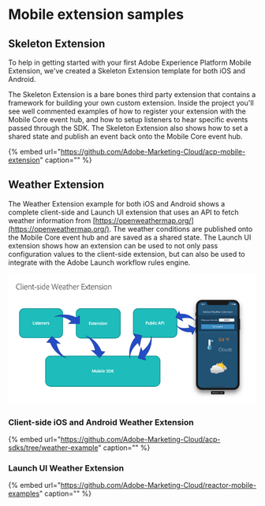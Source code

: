 # Mobile extension samples

## Skeleton Extension

To help in getting started with your first Adobe Experience Platform Mobile Extension, we've created a Skeleton Extension template for both iOS and Android.

The Skeleton Extension is a bare bones third party extension that contains a framework for building your own custom extension. Inside the project you'll see well commented examples of how to register your extension with the Mobile Core event hub, and how to setup listeners to hear specific events passed through the SDK. The Skeleton Extension also shows how to set a shared state and publish an event back onto the Mobile Core event hub.

{% embed url="https://github.com/Adobe-Marketing-Cloud/acp-mobile-extension" caption="" %}

## Weather Extension

The Weather Extension example for both iOS and Android shows a complete client-side and Launch UI extension that uses an API to fetch weather information from [https://openweathermap.org/](https://openweathermap.org/). The weather conditions are published onto the Mobile Core event hub and are saved as a shared state. The Launch UI extension shows how an extension can be used to not only pass configuration values to the client-side extension, but can also be used to integrate with the Adobe Launch workflow rules engine.

![](../../.gitbook/assets/screen-shot-2019-04-23-at-3.46.29-pm.png)

### Client-side iOS and Android Weather Extension

{% embed url="https://github.com/Adobe-Marketing-Cloud/acp-sdks/tree/weather-example" caption="" %}

### Launch UI Weather Extension

{% embed url="https://github.com/Adobe-Marketing-Cloud/reactor-mobile-examples" caption="" %}

